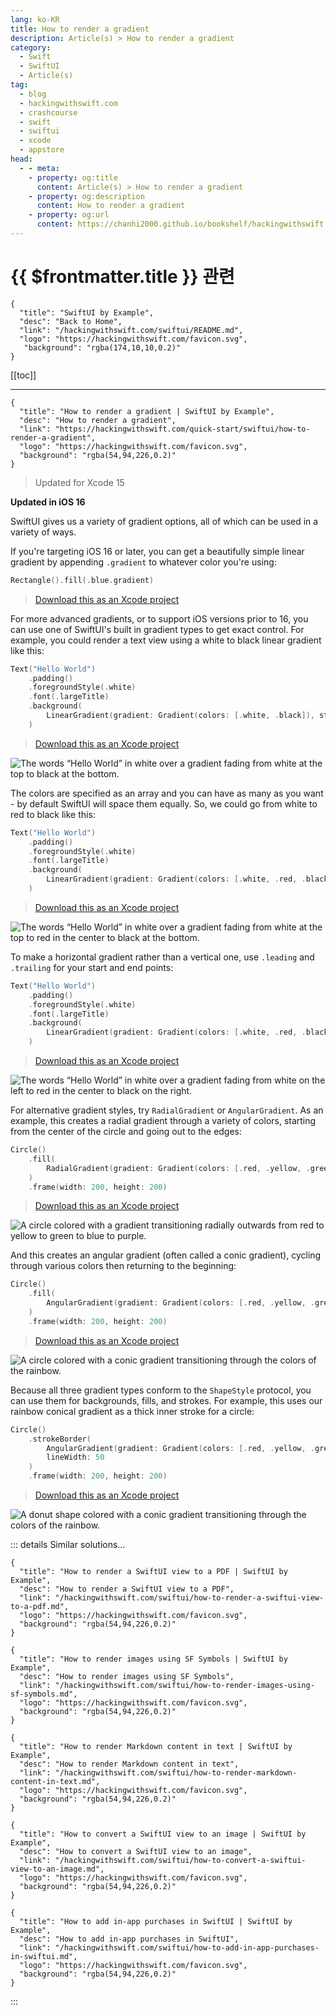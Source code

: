 ```yaml
---
lang: ko-KR
title: How to render a gradient
description: Article(s) > How to render a gradient
category:
  - Swift
  - SwiftUI
  - Article(s)
tag: 
  - blog
  - hackingwithswift.com
  - crashcourse
  - swift
  - swiftui
  - xcode
  - appstore
head:
  - - meta:
    - property: og:title
      content: Article(s) > How to render a gradient
    - property: og:description
      content: How to render a gradient
    - property: og:url
      content: https://chanhi2000.github.io/bookshelf/hackingwithswift.com/swiftui/how-to-render-a-gradient.html
---
```


# {{ $frontmatter.title }} 관련

```component VPCard
{
  "title": "SwiftUI by Example",
  "desc": "Back to Home",
  "link": "/hackingwithswift.com/swiftui/README.md",
  "logo": "https://hackingwithswift.com/favicon.svg",
   "background": "rgba(174,10,10,0.2)"
}
```

[[toc]]

---

```component VPCard
{
  "title": "How to render a gradient | SwiftUI by Example",
  "desc": "How to render a gradient",
  "link": "https://hackingwithswift.com/quick-start/swiftui/how-to-render-a-gradient",
  "logo": "https://hackingwithswift.com/favicon.svg",
  "background": "rgba(54,94,226,0.2)"
}
```

> Updated for Xcode 15

**Updated in iOS 16**

SwiftUI gives us a variety of gradient options, all of which can be used in a variety of ways.

If you're targeting iOS 16 or later, you can get a beautifully simple linear gradient by appending `.gradient` to whatever color you're using:

```swift
Rectangle().fill(.blue.gradient)
```

> [<VPIcon icon="fas fa-file-zipper"/>Download this as an Xcode project](https://hackingwithswift.com/files/projects/swiftui/how-to-render-a-gradient-1.zip)

For more advanced gradients, or to support iOS versions prior to 16, you can use one of SwiftUI's built in gradient types to get exact control. For example, you could render a text view using a white to black linear gradient like this:

```swift
Text("Hello World")
    .padding()
    .foregroundStyle(.white)
    .font(.largeTitle)
    .background(
        LinearGradient(gradient: Gradient(colors: [.white, .black]), startPoint: .top, endPoint: .bottom)
    )
```

> [<VPIcon icon="fas fa-file-zipper"/>Download this as an Xcode project](https://hackingwithswift.com/files/projects/swiftui/how-to-render-a-gradient-2.zip)

![The words “Hello World” in white over a gradient fading from white at the top to black at the bottom.](https://hackingwithswift.com/img/books/quick-start/swiftui/how-to-render-a-gradient-1~dark.png)

The colors are specified as an array and you can have as many as you want - by default SwiftUI will space them equally. So, we could go from white to red to black like this:

```swift
Text("Hello World")
    .padding()
    .foregroundStyle(.white)
    .font(.largeTitle)
    .background(
        LinearGradient(gradient: Gradient(colors: [.white, .red, .black]), startPoint: .top, endPoint: .bottom)
    )
```

> [<VPIcon icon="fas fa-file-zipper"/>Download this as an Xcode project](https://hackingwithswift.com/files/projects/swiftui/how-to-render-a-gradient-3.zip)

![The words “Hello World” in white over a gradient fading from white at the top to red in the center to black at the bottom.](https://hackingwithswift.com/img/books/quick-start/swiftui/how-to-render-a-gradient-2~dark.png)

To make a horizontal gradient rather than a vertical one, use `.leading` and `.trailing` for your start and end points:

```swift
Text("Hello World")
    .padding()
    .foregroundStyle(.white)
    .font(.largeTitle)
    .background(
        LinearGradient(gradient: Gradient(colors: [.white, .red, .black]), startPoint: .leading, endPoint: .trailing)
    )
```

> [<VPIcon icon="fas fa-file-zipper"/>Download this as an Xcode project](https://hackingwithswift.com/files/projects/swiftui/how-to-render-a-gradient-4.zip)

![The words “Hello World” in white over a gradient fading from white on the left to red in the center to black on the right.](https://hackingwithswift.com/img/books/quick-start/swiftui/how-to-render-a-gradient-3~dark.png)

For alternative gradient styles, try `RadialGradient` or `AngularGradient`. As an example, this creates a radial gradient through a variety of colors, starting from the center of the circle and going out to the edges:

```swift
Circle()
    .fill(
        RadialGradient(gradient: Gradient(colors: [.red, .yellow, .green, .blue, .purple]), center: .center, startRadius: 50, endRadius: 100)
    )
    .frame(width: 200, height: 200)
```

> [<VPIcon icon="fas fa-file-zipper"/>Download this as an Xcode project](https://hackingwithswift.com/files/projects/swiftui/how-to-render-a-gradient-5.zip)

![A circle colored with a gradient transitioning radially outwards from red to yellow to green to blue to purple.](https://hackingwithswift.com/img/books/quick-start/swiftui/how-to-render-a-gradient-4~dark.png)

And this creates an angular gradient (often called a conic gradient), cycling through various colors then returning to the beginning:

```swift
Circle()
    .fill(
        AngularGradient(gradient: Gradient(colors: [.red, .yellow, .green, .blue, .purple, .red]), center: .center)
    )
    .frame(width: 200, height: 200)
```

> [<VPIcon icon="fas fa-file-zipper"/>Download this as an Xcode project](https://hackingwithswift.com/files/projects/swiftui/how-to-render-a-gradient-6.zip)

![A circle colored with a conic gradient transitioning through the colors of the rainbow.](https://hackingwithswift.com/img/books/quick-start/swiftui/how-to-render-a-gradient-5~dark.png)

Because all three gradient types conform to the `ShapeStyle` protocol, you can use them for backgrounds, fills, and strokes. For example, this uses our rainbow conical gradient as a thick inner stroke for a circle:

```swift
Circle()
    .strokeBorder(
        AngularGradient(gradient: Gradient(colors: [.red, .yellow, .green, .blue, .purple, .red]), center: .center, startAngle: .zero, endAngle: .degrees(360)),
        lineWidth: 50
    )
    .frame(width: 200, height: 200)
```

> [<VPIcon icon="fas fa-file-zipper"/>Download this as an Xcode project](https://hackingwithswift.com/files/projects/swiftui/how-to-render-a-gradient-6.zip)

![A donut shape colored with a conic gradient transitioning through the colors of the rainbow.]()

::: details Similar solutions…

```component VPCard
{
  "title": "How to render a SwiftUI view to a PDF | SwiftUI by Example",
  "desc": "How to render a SwiftUI view to a PDF",
  "link": "/hackingwithswift.com/swiftui/how-to-render-a-swiftui-view-to-a-pdf.md",
  "logo": "https://hackingwithswift.com/favicon.svg",
  "background": "rgba(54,94,226,0.2)"
}
```

```component VPCard
{
  "title": "How to render images using SF Symbols | SwiftUI by Example",
  "desc": "How to render images using SF Symbols",
  "link": "/hackingwithswift.com/swiftui/how-to-render-images-using-sf-symbols.md",
  "logo": "https://hackingwithswift.com/favicon.svg",
  "background": "rgba(54,94,226,0.2)"
}
```

```component VPCard
{
  "title": "How to render Markdown content in text | SwiftUI by Example",
  "desc": "How to render Markdown content in text",
  "link": "/hackingwithswift.com/swiftui/how-to-render-markdown-content-in-text.md",
  "logo": "https://hackingwithswift.com/favicon.svg",
  "background": "rgba(54,94,226,0.2)"
}
```

```component VPCard
{
  "title": "How to convert a SwiftUI view to an image | SwiftUI by Example",
  "desc": "How to convert a SwiftUI view to an image",
  "link": "/hackingwithswift.com/swiftui/how-to-convert-a-swiftui-view-to-an-image.md",
  "logo": "https://hackingwithswift.com/favicon.svg",
  "background": "rgba(54,94,226,0.2)"
}
```

```component VPCard
{
  "title": "How to add in-app purchases in SwiftUI | SwiftUI by Example",
  "desc": "How to add in-app purchases in SwiftUI",
  "link": "/hackingwithswift.com/swiftui/how-to-add-in-app-purchases-in-swiftui.md",
  "logo": "https://hackingwithswift.com/favicon.svg",
  "background": "rgba(54,94,226,0.2)"
}
```

:::


